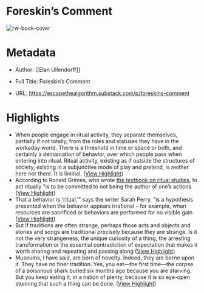 # Foreskin’s Comment

![rw-book-cover](https://substackcdn.com/image/fetch/w_1200,h_600,c_fill,f_jpg,q_auto:good,fl_progressive:steep,g_auto/https%3A%2F%2Fsubstack-post-media.s3.amazonaws.com%2Fpublic%2Fimages%2F538e0a63-5e84-4bed-89c4-8405783c72b3_3000x1600.jpeg)

# Metadata
- Author: [[Elan Ullendorff]]
- Full Title: Foreskin’s Comment

- URL: https://escapethealgorithm.substack.com/p/foreskins-comment

# Highlights
- When people engage in ritual activity, they separate themselves, partially if not totally, from the roles and statuses they have in the workaday world. There is a threshold in time or space or both, and certainly a demarcation of behavior, over which people pass when entering into ritual. Ritual activity, existing as if outside the structures of society, existing in a subjunctive mode of play and pretend, is neither here nor there. It is liminal. ([View Highlight](https://read.readwise.io/read/01hepsdsbx6j8jewyf28t00y45))
- According to Ronald Grimes, who wrote [the textbook on ritual studies](https://academic.oup.com/book/6305), to act ritually "is to be committed to not being the author of one’s actions ([View Highlight](https://read.readwise.io/read/01hepsfm82g9na2zqre7h9xnn9))
- That a behavior is 'ritual,'" says the writer Sarah Perry, "is a hypothesis presented when the behavior appears irrational – for example, when resources are sacrificed or behaviors are performed for no visible gain ([View Highlight](https://read.readwise.io/read/01hepsgf1ka4jt86zhhpstyag7))
- But if traditions are often strange, perhaps those acts and objects and stories and songs are traditional precisely because they are strange. Is it not the very strangeness, the unique curiosity of a thing, the arresting transformation or the essential contradiction of expectation that makes it worth sharing and repeating and passing along ([View Highlight](https://read.readwise.io/read/01hepsk99h6gpyj8nj227a819e))
- Museums, I have said, are born of novelty. Indeed, they are borne upon it. They have no finer tradition. Yes, you eat—the first time—the corpse of a poisonous shark buried six months ago because you are starving. But you keep eating it, in a nation of plenty, because it is so eye-open stunning that such a thing can be done. ([View Highlight](https://read.readwise.io/read/01hepsjvrw0a9typ65cm16g7zj))

